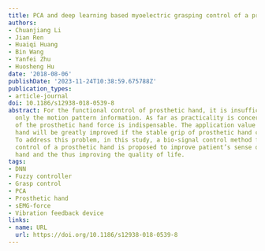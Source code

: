```yaml
---
title: PCA and deep learning based myoelectric grasping control of a prosthetic hand
authors:
- Chuanjiang Li
- Jian Ren
- Huaiqi Huang
- Bin Wang
- Yanfei Zhu
- Huosheng Hu
date: '2018-08-06'
publishDate: '2023-11-24T10:38:59.675788Z'
publication_types:
- article-journal
doi: 10.1186/s12938-018-0539-8
abstract: For the functional control of prosthetic hand, it is insufficient to obtain
  only the motion pattern information. As far as practicality is concerned, the control
  of the prosthetic hand force is indispensable. The application value of prosthetic
  hand will be greatly improved if the stable grip of prosthetic hand can be achieved.
  To address this problem, in this study, a bio-signal control method for grasping
  control of a prosthetic hand is proposed to improve patient’s sense of using prosthetic
  hand and the thus improving the quality of life.
tags:
- DNN
- Fuzzy controller
- Grasp control
- PCA
- Prosthetic hand
- sEMG-force
- Vibration feedback device
links:
- name: URL
  url: https://doi.org/10.1186/s12938-018-0539-8
---
```

